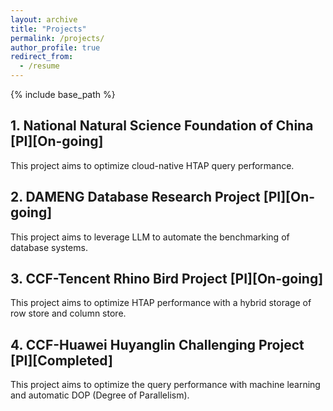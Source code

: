 ```yaml
---
layout: archive
title: "Projects"
permalink: /projects/
author_profile: true
redirect_from:
  - /resume
---
```


{% include base_path %}

**1. National Natural Science Foundation of China** [PI][On-going]
------
This project aims to optimize cloud-native HTAP query performance.


**2. DAMENG Database Research Project** [PI][On-going]
------
This project aims to leverage LLM to automate the benchmarking of database systems.


**3. CCF-Tencent Rhino Bird Project** [PI][On-going]
------
This project aims to optimize HTAP performance with a hybrid storage of row store and column store.


**4. CCF-Huawei Huyanglin Challenging Project** [PI][Completed]
------
This project aims to optimize the query performance with machine learning and automatic DOP (Degree of Parallelism).
